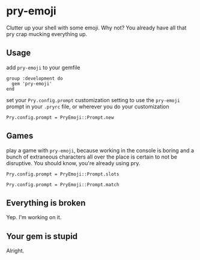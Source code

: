 pry-emoji
===========

Clutter up your shell with some emoji.  Why not?  You already have all that pry crap mucking everything up.


Usage
--------

add `pry-emoji` to your gemfile

    group :development do
      gem 'pry-emoji'
    end

set your `Pry.config.prompt` customization setting to use the `pry-emoji` prompt in your `.pryrc` file, or wherever you do your customization

    Pry.config.prompt = PryEmoji::Prompt.new


Games
--------

play a game with `pry-emoji`, because working in the console is boring and a bunch of extraneous characters all over the place is certain to not be disruptive.  You should know, you're already using pry.

    Pry.config.prompt = PryEmoji::Prompt.slots

    Pry.config.prompt = PryEmoji::Prompt.match


Everything is broken
--------

Yep.  I'm working on it.


Your gem is stupid
--------

Alright.
